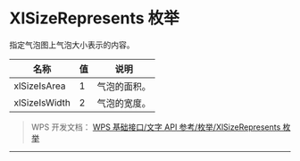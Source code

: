 # XlSizeRepresents 枚举

指定气泡图上气泡大小表示的内容。

| 名称          | 值  | 说明         |
|---------------|-----|--------------|
| xlSizeIsArea  | 1   | 气泡的面积。 |
| xlSizeIsWidth | 2   | 气泡的宽度。 |

> WPS 开发文档： [WPS 基础接口/文字 API 参考/枚举/XlSizeRepresents 枚举](https://qn.cache.wpscdn.cn/encs/doc/office_v19/topics/WPS%20%E5%9F%BA%E7%A1%80%E6%8E%A5%E5%8F%A3/%E6%96%87%E5%AD%97%20API%20%E5%8F%82%E8%80%83/%E6%9E%9A%E4%B8%BE/XlSizeRepresents%20%E6%9E%9A%E4%B8%BE.html)

------------------------------------------------------------------------
